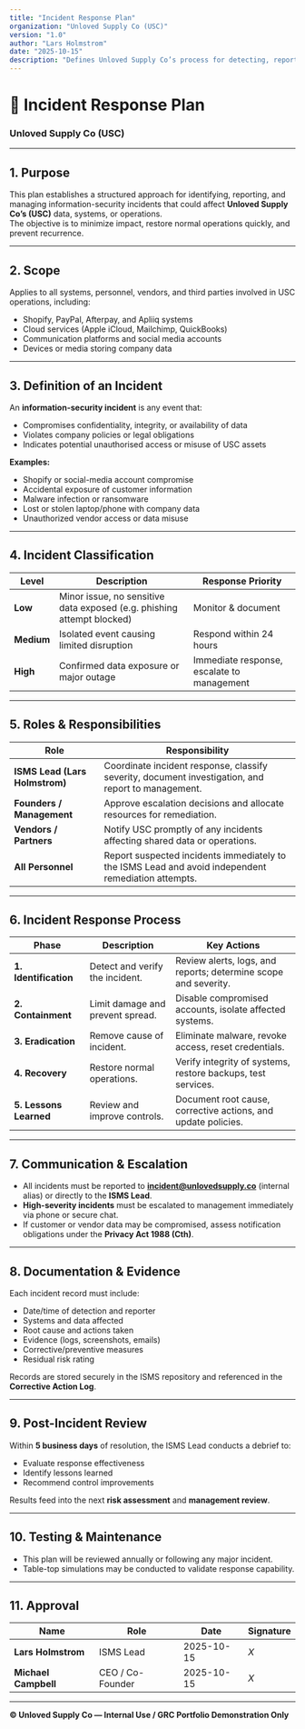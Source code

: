 ```yaml
---
title: "Incident Response Plan"
organization: "Unloved Supply Co (USC)"
version: "1.0"
author: "Lars Holmstrom"
date: "2025-10-15"
description: "Defines Unloved Supply Co’s process for detecting, reporting, responding to, and learning from information-security incidents in accordance with ISO/IEC 27001:2022 controls A.5.24–A.5.25."
---
```


# 🚨 Incident Response Plan  
### Unloved Supply Co (USC)

---

## 1. Purpose
This plan establishes a structured approach for identifying, reporting, and managing information-security incidents that could affect **Unloved Supply Co’s (USC)** data, systems, or operations.  
The objective is to minimize impact, restore normal operations quickly, and prevent recurrence.

---

## 2. Scope
Applies to all systems, personnel, vendors, and third parties involved in USC operations, including:
- Shopify, PayPal, Afterpay, and Apliiq systems  
- Cloud services (Apple iCloud, Mailchimp, QuickBooks)  
- Communication platforms and social media accounts  
- Devices or media storing company data  

---

## 3. Definition of an Incident
An **information-security incident** is any event that:
- Compromises confidentiality, integrity, or availability of data  
- Violates company policies or legal obligations  
- Indicates potential unauthorised access or misuse of USC assets  

**Examples:**
- Shopify or social-media account compromise  
- Accidental exposure of customer information  
- Malware infection or ransomware  
- Lost or stolen laptop/phone with company data  
- Unauthorized vendor access or data misuse  

---

## 4. Incident Classification

| Level | Description | Response Priority |
|-------|--------------|------------------|
| **Low** | Minor issue, no sensitive data exposed (e.g. phishing attempt blocked) | Monitor & document |
| **Medium** | Isolated event causing limited disruption | Respond within 24 hours |
| **High** | Confirmed data exposure or major outage | Immediate response, escalate to management |

---

## 5. Roles & Responsibilities

| Role | Responsibility |
|------|----------------|
| **ISMS Lead (Lars Holmstrom)** | Coordinate incident response, classify severity, document investigation, and report to management. |
| **Founders / Management** | Approve escalation decisions and allocate resources for remediation. |
| **Vendors / Partners** | Notify USC promptly of any incidents affecting shared data or operations. |
| **All Personnel** | Report suspected incidents immediately to the ISMS Lead and avoid independent remediation attempts. |

---

## 6. Incident Response Process

| Phase | Description | Key Actions |
|-------|--------------|-------------|
| **1. Identification** | Detect and verify the incident. | Review alerts, logs, and reports; determine scope and severity. |
| **2. Containment** | Limit damage and prevent spread. | Disable compromised accounts, isolate affected systems. |
| **3. Eradication** | Remove cause of incident. | Eliminate malware, revoke access, reset credentials. |
| **4. Recovery** | Restore normal operations. | Verify integrity of systems, restore backups, test services. |
| **5. Lessons Learned** | Review and improve controls. | Document root cause, corrective actions, and update policies. |

---

## 7. Communication & Escalation
- All incidents must be reported to **incident@unlovedsupply.co** (internal alias) or directly to the **ISMS Lead**.  
- **High-severity incidents** must be escalated to management immediately via phone or secure chat.  
- If customer or vendor data may be compromised, assess notification obligations under the **Privacy Act 1988 (Cth)**.

---

## 8. Documentation & Evidence
Each incident record must include:
- Date/time of detection and reporter  
- Systems and data affected  
- Root cause and actions taken  
- Evidence (logs, screenshots, emails)  
- Corrective/preventive measures  
- Residual risk rating  

Records are stored securely in the ISMS repository and referenced in the **Corrective Action Log**.

---

## 9. Post-Incident Review
Within **5 business days** of resolution, the ISMS Lead conducts a debrief to:
- Evaluate response effectiveness  
- Identify lessons learned  
- Recommend control improvements  

Results feed into the next **risk assessment** and **management review**.

---

## 10. Testing & Maintenance
- This plan will be reviewed annually or following any major incident.  
- Table-top simulations may be conducted to validate response capability.

---

## 11. Approval

| Name                 | Role             | Date       | Signature |
| -------------------- | ---------------- | ---------- | --------- |
| **Lars Holmstrom**   | ISMS Lead        | 2025-10-15 | _X_       |
| **Michael Campbell** | CEO / Co-Founder | 2025-10-15 | _X_       |

---

**© Unloved Supply Co — Internal Use / GRC Portfolio Demonstration Only**
